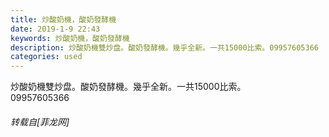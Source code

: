 ```yaml
---
title: 炒酸奶機，酸奶發酵機
date: 2019-1-9 22:43
keywords: 炒酸奶機，酸奶發酵機
description: 炒酸奶機雙炒盘。酸奶發酵機。幾乎全新。一共15000比索。09957605366
categories: used
---
```

<td class="t_f" id="postmessage_2653427">

炒酸奶機雙炒盘。酸奶發酵機。幾乎全新。一共15000比索。<br/>
09957605366</td>
###### 转载自[菲龙网]